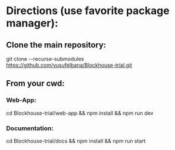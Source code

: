 # Directions (use favorite package manager):

## Clone the main repository:
git clone --recurse-submodules https://github.com/yusufelbana/Blockhouse-trial.git

## From your cwd:

### Web-App:
cd Blockhouse-trial/web-app && npm install && npm run dev

### Documentation:
cd Blockhouse-trial/docs && npm install && npm run start


